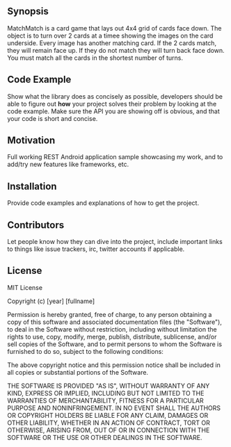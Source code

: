 ## Synopsis

MatchMatch is a card game that lays out 4x4 grid of cards face down. The object is to turn over 2 cards at a timee showing the images on the card underside. Every image has another matching card. If the 2 cards match, they will remain face up. If they do not match they will turn back face down. You must match all the cards in the shortest number of turns.

## Code Example

Show what the library does as concisely as possible, developers should be able to figure out **how** your project solves their problem by looking at the code example. Make sure the API you are showing off is obvious, and that your code is short and concise.

## Motivation

Full working REST Android application sample showcasing my work, and to add/try new features like frameworks, etc.

## Installation

Provide code examples and explanations of how to get the project.

## Contributors

Let people know how they can dive into the project, include important links to things like issue trackers, irc, twitter accounts if applicable.

## License

MIT License

Copyright (c) [year] [fullname]

Permission is hereby granted, free of charge, to any person obtaining a copy
of this software and associated documentation files (the "Software"), to deal
in the Software without restriction, including without limitation the rights
to use, copy, modify, merge, publish, distribute, sublicense, and/or sell
copies of the Software, and to permit persons to whom the Software is
furnished to do so, subject to the following conditions:

The above copyright notice and this permission notice shall be included in all
copies or substantial portions of the Software.

THE SOFTWARE IS PROVIDED "AS IS", WITHOUT WARRANTY OF ANY KIND, EXPRESS OR
IMPLIED, INCLUDING BUT NOT LIMITED TO THE WARRANTIES OF MERCHANTABILITY,
FITNESS FOR A PARTICULAR PURPOSE AND NONINFRINGEMENT. IN NO EVENT SHALL THE
AUTHORS OR COPYRIGHT HOLDERS BE LIABLE FOR ANY CLAIM, DAMAGES OR OTHER
LIABILITY, WHETHER IN AN ACTION OF CONTRACT, TORT OR OTHERWISE, ARISING FROM,
OUT OF OR IN CONNECTION WITH THE SOFTWARE OR THE USE OR OTHER DEALINGS IN THE
SOFTWARE.